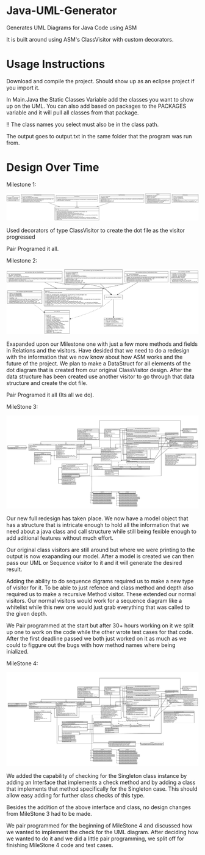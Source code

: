 # Java-UML-Generator
Generates UML Diagrams for Java Code using ASM

It is built around using ASM's ClassVisitor with custom decorators.

# Usage Instructions

Download and compile the project. Should show up as an eclipse project if you import it.

In Main.Java the Static Classes Variable add the classes you want to show up on the UML. You can also add based on packages to the PACKAGES variable and it will pull all classes from that package.

!! The class names you select must also be in the class path.

The output goes to output.txt in the same folder that the program was run from.

# Design Over Time
Milestone 1: 

<img src="https://raw.githubusercontent.com/CSSE374-CJJB/Java-UML-Generator/master/docs/ASM_UML_Generated.png"/>

Used decorators of type ClassVisitor to create the dot file as the visitor progressed

Pair Programed it all.

Milestone 2: 

<img src="https://raw.githubusercontent.com/CSSE374-CJJB/Java-UML-Generator/master/docs/ASM_UML_GENERATED_M2.png"/>

Exapanded upon our Milestone one with just a few more methods and fields in Relations and the visitors.
Have desided that we need to do a redesign with the information that we now know about how ASM works and the future of the project. We plan to make a DataStruct for all elements of the dot diagram that is created from our original ClassVisitor design. After the data structure has been created use another visitor to go through that data structure and create the dot file.

Pair Programed it all (Its all we do).

MileStone 3:

<img src="https://raw.githubusercontent.com/CSSE374-CJJB/Java-UML-Generator/master/docs/UML_milestone3_auto_generated.png"/>

Our new full redesign has taken place. We now have a model object that has a structure that is intricate enough to hold all the information that we need about a java class and call structure while still being fexible enough to add aditional features without much effort. 

Our original class visitors are still around but where we were printing to the output is now exapanding our model. After a model is created we can then pass our UML or Sequence visitor to it and it will generate the desired result.

Adding the ability to do sequence digrams required us to make a new type of visitor for it. To be able to just refence and class method and depth also required us to make a recursive Method visitor. These extended our normal visitors. Our normal visitors would work for a sequence diagram like a whitelist while this new one would just grab everything that was called to the given depth.

We Pair programmed at the start but after 30+ hours working on it we split up one to work on the code while the other wrote test cases for that code. After the first deadline passed we both just worked on it as much as we could to figgure out the bugs with how method names where being inialized. 


MileStone 4:

<img src="https://raw.githubusercontent.com/CSSE374-CJJB/Java-UML-Generator/master/docs/UML_milestone4.png"/>

We added the capability of checking for the Singleton class instance by adding an Interface that implements a check method and by adding a class that implements that method specifically for the Singleton case.  This should allow easy adding for further class checks of this type.  

Besides the addition of the above interface and class, no design changes from MileStone 3 had to be made.

We pair programmed for the beginning of MileStone 4 and discussed how we wanted to implement the check for the UML diagram.  After deciding how we wanted to do it and we did a little pair programming, we split off for finishing MileStone 4 code and test cases.

